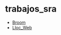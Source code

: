 # trabajos_sra
* [Broom](https://merchangs.github.io/broom/)
* [Lloc_Web](https://merchangs.github.io/llocweb/index.html)
